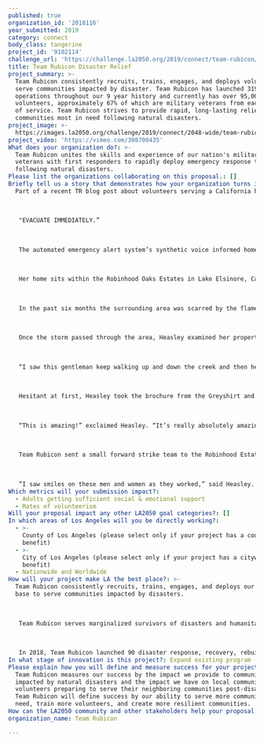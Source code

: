 ```yaml
---
published: true
organization_id: '2018116'
year_submitted: 2019
category: connect
body_class: tangerine
project_id: '9102114'
challenge_url: 'https://challenge.la2050.org/2019/connect/team-rubicon/'
title: Team Rubicon Disaster Relief
project_summary: >-
  Team Rubicon consistently recruits, trains, engages, and deploys volunteers to
  serve communities impacted by disaster. Team Rubicon has launched 319
  operations throughout our 9 year history and currently has over 95,000
  volunteers, approximately 67% of which are military veterans from each branch
  of service. Team Rubicon strives to provide rapid, long-lasting relief to
  communities most in need following natural disasters.
project_image: >-
  https://images.la2050.org/challenge/2019/connect/2048-wide/team-rubicon.jpg
project_video: 'https://vimeo.com/308700435'
What does your organization do?: >-
  Team Rubicon unites the skills and experience of our nation's military
  veterans with first responders to rapidly deploy emergency response teams
  following natural disasters.
Please list the organizations collaborating on this proposal.: []
Briefly tell us a story that demonstrates how your organization turns inspiration into impact.: |-
  Part of a recent TR blog post about volunteers serving a California homeowner:
   
   
   
   "EVACUATE IMMEDIATELY.”
   
   
   
   The automated emergency alert system’s synthetic voice informed homeowner Joan Heasley to find shelter elsewhere until the heavy storm had passed. […]
   
   
   
   Her home sits within the Robinhood Oaks Estates in Lake Elsinore, California, where, as of late, different disasters have threatened her quaint neighborhood.
   
   
   
   In the past six months the surrounding area was scarred by the flames of the Holy Jim Fire, followed by flash floods that ravaged the charred landscape, and then a heavy storm that triggered a torrent of mud and debris. While many may have packed their precious belongings and left for higher ground, Heasley opted to stay in her home. […]
   
   
   
   Once the storm passed through the area, Heasley examined her property and noticed that two drainage pipes nearby were completely dammed with muck. The pipes divert the creek from flowing into the streets and into homes; leaving it clogged would lead to potential hazards from the next rainstorms, causing severe damage to the Robinhood Estates neighborhood. […]
   
   
   
   “I saw this gentleman keep walking up and down the creek and then he saw me,” she recalls. “I heard him say, ‘we are going to come and help you!'”
   
   
   
   Hesitant at first, Heasley took the brochure from the Greyshirt and saw the name Team Rubicon on it.
   
   
   
   “This is amazing!” exclaimed Heasley. “It’s really absolutely amazing because up until now I tried my hardest I could [to clean up] and spent thousands of dollars that I couldn’t afford.”
   
   
   
   Team Rubicon sent a small forward strike team to the Robinhood Estate neighborhood ahead of the Operation Wind Rider start date. Their purpose was to make ready the area for the soon arriving heavy equipment and to clear out the two drainage pipes. Heasley watched as the 11 Greyshirts with shovels and sleds manually moved dirt and rock out of the two 32-foot-long drainage pipes.
   
   
   
   “I saw smiles on these men and women as they worked,” said Heasley. “I’m just totally amazed! It makes me feel that deep in [Team Rubicon] that there is a good core of values.”
Which metrics will your submission impact?:
  - Adults getting sufficient social & emotional support
  - Rates of volunteerism
Will your proposal impact any other LA2050 goal categories?: []
In which areas of Los Angeles will you be directly working?:
  - >-
    County of Los Angeles (please select only if your project has a countywide
    benefit)
  - >-
    City of Los Angeles (please select only if your project has a citywide
    benefit)
  - Nationwide and Worldwide
How will your project make LA the best place?: >-
  Team Rubicon consistently recruits, trains, engages, and deploys our volunteer
  base to serve communities impacted by disasters. 
   
   
   
   Team Rubicon serves marginalized survivors of disasters and humanitarian crises. This primarily consists of households living in low-income or distressed communities. In many cases, these communities lack the tax-base to provide professional, community-based disaster services, or whose needs are overshadowed by large metropolitan areas that were impacted by the same disaster. These households are disproportionately impacted by disasters, lack the personal or community-based resources to fend for themselves, and cannot agitate for government support as effectively as their affluent neighbors. Simultaneously, through offering the opportunity for continued service, Team Rubicon provides our veteran volunteers the chance to rediscover their sense of purpose, identity, and community, aiding a healthy transition back to civilian life. 
   
   
   
   In 2018, Team Rubicon launched 90 disaster response, recovery, rebuild, and mitigation operations. This year, Team Rubicon strives to launch 120 operations, most of which will be in response to smaller disasters that don't receive as much media attention yet devastate communities.
In what stage of innovation is this project?: Expand existing program (expanding and continuing ongoing successful projects)
Please explain how you will define and measure success for your project.: >-
  Team Rubicon measures our success by the impact we provide to communities
  impacted by natural disasters and the impact we have on local communities and
  volunteers preparing to serve their neighboring communities post-disaster.
  Team Rubicon will define success by our ability to serve more communities in
  need, train more volunteers, and create more resilient communities.
How can the LA2050 community and other stakeholders help your proposal succeed?: []
organization_name: Team Rubicon

---
```

